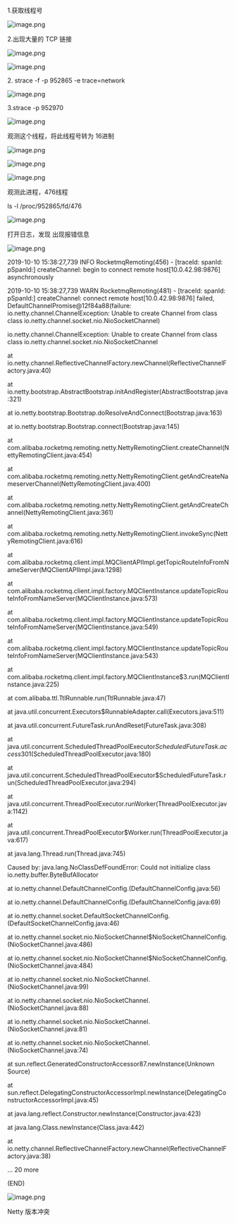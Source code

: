 1.获取线程号

![image.png](https://upload-images.jianshu.io/upload_images/6393906-4dac0ed833af6bb6.png?imageMogr2/auto-orient/strip%7CimageView2/2/w/1240)

2.出现大量的 TCP 链接

![image.png](https://upload-images.jianshu.io/upload_images/6393906-4d657559fcdd22a4.png?imageMogr2/auto-orient/strip%7CimageView2/2/w/1240)

![image.png](https://upload-images.jianshu.io/upload_images/6393906-9bbb936cdf478fd0.png?imageMogr2/auto-orient/strip%7CimageView2/2/w/1240)

2\. strace -f -p 952865 -e trace=network

![image.png](https://upload-images.jianshu.io/upload_images/6393906-fa934ad26102120d.png?imageMogr2/auto-orient/strip%7CimageView2/2/w/1240)

3.strace -p 952970

![image.png](https://upload-images.jianshu.io/upload_images/6393906-61ffec99d908a485.png?imageMogr2/auto-orient/strip%7CimageView2/2/w/1240)

观测这个线程，将此线程号转为 16进制

![image.png](https://upload-images.jianshu.io/upload_images/6393906-4a1f8fadf0171070.png?imageMogr2/auto-orient/strip%7CimageView2/2/w/1240)

![image.png](https://upload-images.jianshu.io/upload_images/6393906-41b39150ae206862.png?imageMogr2/auto-orient/strip%7CimageView2/2/w/1240)

![image.png](https://upload-images.jianshu.io/upload_images/6393906-745b398ac309274f.png?imageMogr2/auto-orient/strip%7CimageView2/2/w/1240)

观测此进程，476线程

ls -l /proc/952865/fd/476

![image.png](https://upload-images.jianshu.io/upload_images/6393906-7e826337da960a89.png?imageMogr2/auto-orient/strip%7CimageView2/2/w/1240)

打开日志，发现 出现报错信息

![image.png](https://upload-images.jianshu.io/upload_images/6393906-f657700216320363.png?imageMogr2/auto-orient/strip%7CimageView2/2/w/1240)

2019-10-10 15:38:27,739 INFO RocketmqRemoting(456) - [traceId: spanId: pSpanId:] createChannel: begin to connect remote host[10.0.42.98:9876] asynchronously

2019-10-10 15:38:27,739 WARN RocketmqRemoting(481) - [traceId: spanId: pSpanId:] createChannel: connect remote host[10.0.42.98:9876] failed, DefaultChannelPromise@12f84a88(failure: io.netty.channel.ChannelException: Unable to create Channel from class class io.netty.channel.socket.nio.NioSocketChannel)

io.netty.channel.ChannelException: Unable to create Channel from class class io.netty.channel.socket.nio.NioSocketChannel

at io.netty.channel.ReflectiveChannelFactory.newChannel(ReflectiveChannelFactory.java:40)

at io.netty.bootstrap.AbstractBootstrap.initAndRegister(AbstractBootstrap.java:321)

at io.netty.bootstrap.Bootstrap.doResolveAndConnect(Bootstrap.java:163)

at io.netty.bootstrap.Bootstrap.connect(Bootstrap.java:145)

at com.alibaba.rocketmq.remoting.netty.NettyRemotingClient.createChannel(NettyRemotingClient.java:454)

at com.alibaba.rocketmq.remoting.netty.NettyRemotingClient.getAndCreateNameserverChannel(NettyRemotingClient.java:400)

at com.alibaba.rocketmq.remoting.netty.NettyRemotingClient.getAndCreateChannel(NettyRemotingClient.java:361)

at com.alibaba.rocketmq.remoting.netty.NettyRemotingClient.invokeSync(NettyRemotingClient.java:616)

at com.alibaba.rocketmq.client.impl.MQClientAPIImpl.getTopicRouteInfoFromNameServer(MQClientAPIImpl.java:1298)

at com.alibaba.rocketmq.client.impl.factory.MQClientInstance.updateTopicRouteInfoFromNameServer(MQClientInstance.java:573)

at com.alibaba.rocketmq.client.impl.factory.MQClientInstance.updateTopicRouteInfoFromNameServer(MQClientInstance.java:549)

at com.alibaba.rocketmq.client.impl.factory.MQClientInstance.updateTopicRouteInfoFromNameServer(MQClientInstance.java:543)

at com.alibaba.rocketmq.client.impl.factory.MQClientInstance$3.run(MQClientInstance.java:225)

at com.alibaba.ttl.TtlRunnable.run(TtlRunnable.java:47)

at java.util.concurrent.Executors$RunnableAdapter.call(Executors.java:511)

at java.util.concurrent.FutureTask.runAndReset(FutureTask.java:308)

at java.util.concurrent.ScheduledThreadPoolExecutor$ScheduledFutureTask.access$301(ScheduledThreadPoolExecutor.java:180)

at java.util.concurrent.ScheduledThreadPoolExecutor$ScheduledFutureTask.run(ScheduledThreadPoolExecutor.java:294)

at java.util.concurrent.ThreadPoolExecutor.runWorker(ThreadPoolExecutor.java:1142)

at java.util.concurrent.ThreadPoolExecutor$Worker.run(ThreadPoolExecutor.java:617)

at java.lang.Thread.run(Thread.java:745)

Caused by: java.lang.NoClassDefFoundError: Could not initialize class io.netty.buffer.ByteBufAllocator

at io.netty.channel.DefaultChannelConfig.<init>(DefaultChannelConfig.java:56)

at io.netty.channel.DefaultChannelConfig.<init>(DefaultChannelConfig.java:69)

at io.netty.channel.socket.DefaultSocketChannelConfig.<init>(DefaultSocketChannelConfig.java:46)

at io.netty.channel.socket.nio.NioSocketChannel$NioSocketChannelConfig.<init>(NioSocketChannel.java:486)

at io.netty.channel.socket.nio.NioSocketChannel$NioSocketChannelConfig.<init>(NioSocketChannel.java:484)

at io.netty.channel.socket.nio.NioSocketChannel.<init>(NioSocketChannel.java:99)

at io.netty.channel.socket.nio.NioSocketChannel.<init>(NioSocketChannel.java:88)

at io.netty.channel.socket.nio.NioSocketChannel.<init>(NioSocketChannel.java:81)

at io.netty.channel.socket.nio.NioSocketChannel.<init>(NioSocketChannel.java:74)

at sun.reflect.GeneratedConstructorAccessor87.newInstance(Unknown Source)

at sun.reflect.DelegatingConstructorAccessorImpl.newInstance(DelegatingConstructorAccessorImpl.java:45)

at java.lang.reflect.Constructor.newInstance(Constructor.java:423)

at java.lang.Class.newInstance(Class.java:442)

at io.netty.channel.ReflectiveChannelFactory.newChannel(ReflectiveChannelFactory.java:38)

... 20 more

(END)

![image.png](https://upload-images.jianshu.io/upload_images/6393906-837c74ffb713a6a4.png?imageMogr2/auto-orient/strip%7CimageView2/2/w/1240)

Netty 版本冲突
